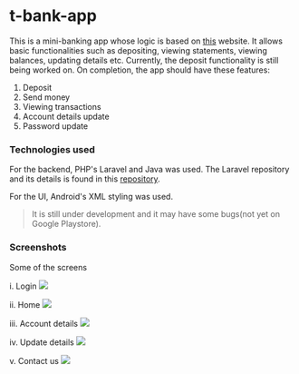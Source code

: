 # t-bank-app
This is a mini-banking app whose logic is based on [this](https://sacco.terrence-aluda.com/) website. It allows basic functionalities such as depositing, viewing statements, viewing balances, updating details etc. Currently, the deposit functionality is still being worked on. On completion, the app should have these features:

1. Deposit
2. Send money
3. Viewing transactions
4. Account details update
5. Password update

### Technologies used
For the backend, PHP's Laravel and Java was used. The Laravel repository and its details is found in this [repository](https://github.com/Agusioma/t-bank-app).

For the UI, Android's XML styling was used.

> It is still under development and it may have some bugs(not yet on Google Playstore).

### Screenshots
Some of the screens

i. Login
![](login.png)

ii. Home
![](dash.png)

iii. Account details
![](account.png)

iv. Update details
![](update.png)

v.  Contact us
![](contact.png)